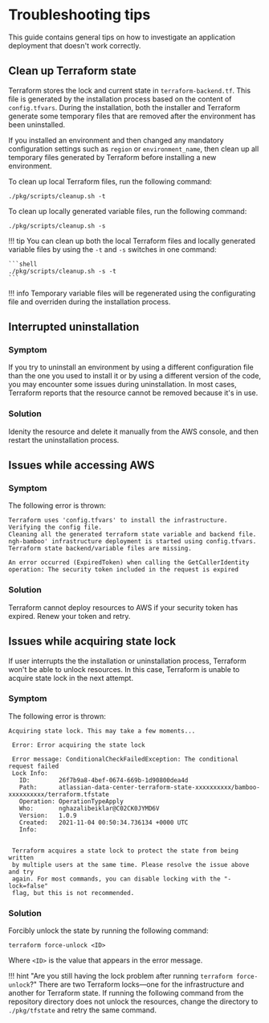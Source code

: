 # Troubleshooting tips

This guide contains general tips on how to investigate an application deployment that doesn't work correctly.

## Clean up Terraform state

Terraform stores the lock and current state in `terraform-backend.tf`. 
This file is generated by the installation process based on the content of `config.tfvars`.
During the installation, both the installer and Terraform generate some temporary files that are removed after the environment has been uninstalled.

If you installed an environment and then changed any mandatory configuration settings such as `region` or `environment_name`, then clean up 
all temporary files generated by Terraform before installing a new environment. 

To clean up local Terraform files, run the following command:

```shell
./pkg/scripts/cleanup.sh -t
```

To clean up locally generated variable files, run the following command:

```shell
./pkg/scripts/cleanup.sh -s
```

!!! tip
    You can clean up both the local Terraform files and locally generated variable files by using the `-t` and `-s` switches in one command:
    
    ```shell
    ./pkg/scripts/cleanup.sh -s -t
    ```

!!! info
    Temporary variable files will be regenerated using the configurating file and overriden during the installation process.

## Interrupted uninstallation

### Symptom

If you try to uninstall an environment by using a different configuration file than the one you used to install it or by using a different version of the code, you may encounter some issues during uninstallation.
In most cases, Terraform reports that the resource cannot be removed because it's in use. 

### Solution

Idenity the resource and delete it manually from the AWS console, and then restart the uninstallation process. 

## Issues while accessing AWS

### Symptom

The following error is thrown:

```
Terraform uses 'config.tfvars' to install the infrastructure.
Verifying the config file.
Cleaning all the generated terraform state variable and backend file.
ngh-bamboo' infrastructure deployment is started using config.tfvars.
Terraform state backend/variable files are missing.

An error occurred (ExpiredToken) when calling the GetCallerIdentity operation: The security token included in the request is expired
```

### Solution

Terraform cannot deploy resources to AWS if your security token has expired. Renew your token and retry.

## Issues while acquiring state lock

If user interrupts the the installation or uninstallation process, Terraform won't be able to unlock resources. 
In this case, Terraform is unable to acquire state lock in the next attempt.
 
### Symptom

The following error is thrown:

```
Acquiring state lock. This may take a few moments...

 Error: Error acquiring the state lock

 Error message: ConditionalCheckFailedException: The conditional request failed
 Lock Info:
   ID:        26f7b9a8-4bef-0674-669b-1d90800dea4d
   Path:      atlassian-data-center-terraform-state-xxxxxxxxxx/bamboo-xxxxxxxxxx/terraform.tfstate
   Operation: OperationTypeApply
   Who:       nghazalibeiklar@C02CK0JYMD6V
   Version:   1.0.9
   Created:   2021-11-04 00:50:34.736134 +0000 UTC
   Info:


 Terraform acquires a state lock to protect the state from being written
 by multiple users at the same time. Please resolve the issue above and try
 again. For most commands, you can disable locking with the "-lock=false"
 flag, but this is not recommended.
```

### Solution

Forcibly unlock the state by running the following command:

```shell 
terraform force-unlock <ID>
```

Where `<ID>` is the value that appears in the error message.

!!! hint "Are you still having the lock problem after running `terraform force-unlock`?"
    There are two Terraform locks—one for the infrastructure and another for Terraform state. If running the following 
    command from the repository directory does not unlock the resources, change the directory to `./pkg/tfstate` and retry the same command.


